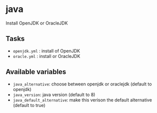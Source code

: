 # java

Install OpenJDK or OracleJDK

## Tasks

* `openjdk.yml` : install of OpenJDK
* `oracle.yml` : install or OracleJDK

## Available variables

* `java_alternative`: choose between openjdk or oraclejdk (default to openjdk)
* `java_version`: java version (default to 8)
* `java_default_alternative`: make this verison the default alternative (default to true)
